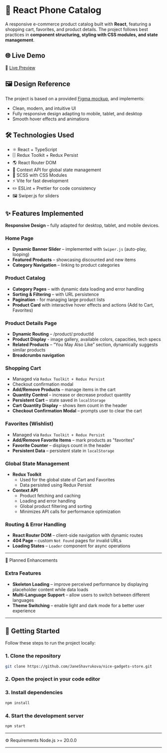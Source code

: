 # 📱 React Phone Catalog

A responsive e-commerce product catalog built with **React**, featuring a shopping cart, favorites, and product details.
The project follows best practices in **component structuring, styling with CSS modules, and state management**.

## 🌐 Live Demo

🔗 [Live Preview](https://janeshavrukova.github.io/nice-gadgets-store/)

## 🖼 Design Reference
The project is based on a provided [Figma mockup](https://www.figma.com/design/BUusqCIMAWALqfBahnyIiH/Phone-catalog-(V2)-Original-Dark?node-id=0-1&p=f&t=WH42Gsonre3DE8me-0), and implements:
- Clean, modern, and intuitive UI
- Fully responsive design adapting to mobile, tablet, and desktop
- Smooth hover effects and animations

## 🛠 Technologies Used

- ⚛️ React + TypeScript
- 🗄️ Redux Toolkit + Redux Persist
- 🌎 React Router DOM
- 🛒 Context API for global state management
- 🎨 SCSS with CSS Modules
- ⚡ Vite for fast development
- ✏️ ESLint + Prettier for code consistency
- 🖼️ Swiper.js for sliders


## ✨ Features Implemented

**Responsive Design** – fully adapted for desktop, tablet, and mobile devices.

### **Home Page**
- **Dynamic Banner Slider** – implemented with `Swiper.js` (auto-play, looping)
- **Featured Products** – showcasing discounted and new items
- **Category Navigation** – linking to product categories

### **Product Catalog**
- **Category Pages** – with dynamic data loading and error handling
- **Sorting & Filtering** – with URL persistence
- **Pagination** - for managing large product lists
- **Product Card** with interactive hover effects and actions (Add to Cart, Favorites)

### **Product Details Page**
- **Dynamic Routing** – /product/:productId
- **Product Display** - image gallery, available colors, capacities, tech specs
- **Related Products** – “You May Also Like” section, dynamically suggests similar products
- **Breadcrumbs navigation**

### **Shopping Cart**
- Managed via `Redux Toolkit + Redux Persist`
- Checkout confirmation modal
- **Add/Remove Products** – manage items in the cart
- **Quantity Control** – increase or decrease product quantity
- **Persistent Cart** – state saved in `localStorage`
- **Cart Quantity Display** – shows item count in the header
- **Checkout Confirmation Modal** – prompts user to clear the cart

### **Favorites (Wishlist)**
- Managed via `Redux Toolkit + Redux Persist`
- **Add/Remove Favorite Items** – mark products as "favorites"
- **Favorite Counter** – displays count in the header
- **Persistent Data** – persistent state in `localStorage`

### **Global State Management**
- **Redux Toolkit**
  - Used for the global state of Cart and Favorites
  - Data persisted using Redux Persist
- **Context API**
  - Product fetching and caching
  - Loading and error handling
  - Global product filtering and sorting
  - Minimizes API calls for performance optimization

### **Routing & Error Handling**
- **React Router DOM** – client-side navigation with dynamic routes
- **404 Page** – custom `Not Found` pages for invalid URLs
- **Loading States** – `Loader` component for async operations

---

🚧 Planned Enhancements
### **Extra Features**
- **Skeleton Loading** – improve perceived performance by displaying placeholder content while data loads
- **Multi-Language Support** – allow users to switch between different languages
- **Theme Switching** – enable light and dark mode for a better user experience

---

## 🚀 Getting Started

Follow these steps to run the project locally:

### 1. Clone the repository
```bash
git clone https://github.com/JaneShavrukova/nice-gadgets-store.git
```

### 2. Open the project in your code editor

### 3. Install dependencies
```bash
npm install
```

### 4. Start the development server
```bash
npm start
```

---

⚙️ Requirements
Node.js >= 20.0.0

---
